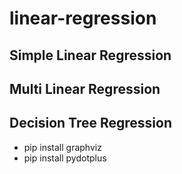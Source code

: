 # linear-regression

## Simple Linear Regression


## Multi Linear Regression


## Decision Tree Regression
- pip install graphviz
- pip install pydotplus
